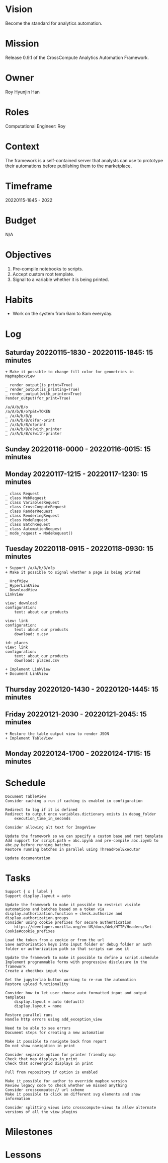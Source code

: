 # Vision
Become the standard for analytics automation.

# Mission
Release 0.9.1 of the CrossCompute Analytics Automation Framework.

# Owner
Roy Hyunjin Han

# Roles
Computational Engineer: Roy

# Context
The framework is a self-contained server that analysts can use to prototype their automations before publishing them to the marketplace.

# Timeframe
20220115-1845 - 2022

# Budget
N/A

# Objectives
1. Pre-compile notebooks to scripts.
2. Accept custom root template.
3. Signal to a variable whether it is being printed.

# Habits
- Work on the system from 6am to 8am everyday.

# Log

## Saturday 20220115-1830 - 20220115-1845: 15 minutes

    + Make it possible to change fill color for geometries in MapMapboxView

    _ render_output(is_print=True)
    _ render_output(is_printing=True)
    _ render_output(with_printer=True)
    render_output(for_print=True)

    /a/A/b/B/o
    /a/A/b/B/o?p&t=TOKEN
    _ /a/A/b/B/p
    _ /a/A/b/B/o?for-print
    _ /a/A/b/B/o?print
    _ /a/A/b/B/o?with_printer
    _ /a/A/b/B/o?with-printer

## Sunday 20220116-0000 - 20220116-0015: 15 minutes

## Monday 20220117-1215 - 20220117-1230: 15 minutes

    _ class Request
    _ class WebRequest
    _ class VariablesRequest
    _ class CrossComputeRequest
    _ class RenderRequest
    _ class RenderingRequest
    _ class ModeRequest
    _ class BatchRequest
    _ class AutomationRequest
    _ mode_request = ModeRequest()

## Tuesday 20220118-0915 - 20220118-0930: 15 minutes

    + Support /a/A/b/B/o?p
    + Make it possible to signal whether a page is being printed

    _ HrefView
    _ HyperLinkView
    _ DownloadView
    LinkView

    view: download
    configuration:
        text: about our products

    view: link
    configuration:
        text: about our products
        download: x.csv

    id: places
    view: link
    configuration:
        text: about our products
        download: places.csv

    + Implement LinkView
    + Document LinkView

## Thursday 20220120-1430 - 20220120-1445: 15 minutes

## Friday 20220121-2030 - 20220121-2045: 15 minutes

    + Restore the table output view to render JSON
    + Implement TableView

## Monday 20220124-1700 - 20220124-1715: 15 minutes

# Schedule

    Document TableView
    Consider caching a run if caching is enabled in configuration

    Redirect to log if it is defined
    Redirect to output once variables.dictionary exists in debug_folder
        execution_time_in_seconds

    Consider allowing alt text for ImageView

    Update the framework so we can specify a custom base and root template
    Add support for script.path = abc.ipynb and pre-compile abc.ipynb to abc.py before running batches
    Restore running batches in parallel using ThreadPoolExecutor

    Update documentation

# Tasks

    Support { x | label }
    Support display.layout = auto

    Update the framework to make it possible to restrict visible automations and batches based on a token via display.authorization.function = check.authorize and display.authorization.groups
    Consider using cookie prefixes for secure authentication
        https://developer.mozilla.org/en-US/docs/Web/HTTP/Headers/Set-Cookie#cookie_prefixes

    Load the token from a cookie or from the url
    Save authorization keys into input folder or debug folder or auth folder or authorization path so that scripts can use it

    Update the framework to make it possible to define a script.schedule
    Implement programmable forms with progressive disclosure in the framework 
    Create a checkbox input view

    Get the jupyterlab button working to re-run the automation
    Restore upload functionality

    Consider how to let user choose auto formatted input and output templates
        display.layout = auto (default)
        display.layout = none

    Restore parallel runs
    Handle http errors using add_exception_view

    Need to be able to see errors
    Document steps for creating a new automation

    Make it possible to navigate back from report
    Do not show navigation in print

    Consider separate option for printer friendly map
    Check that map displays in print
    Check that screengrid displays in print

    Pull from repository if option is enabled

    Make it possible for author to override mapbox version
    Review legacy code to check whether we missed anything
    Consider crosscompute:// url scheme
    Make it possible to click on different svg elements and show information

    Consider splitting views into crosscompute-views to allow alternate versions of all the view plugins

# Milestones

# Lessons
